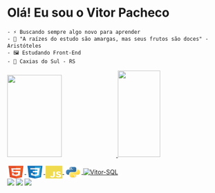 <h1> Olá! Eu sou o Vitor Pacheco </h1>

```
- ⚡ Buscando sempre algo novo para aprender
- 🌱 "A raízes do estudo são amargas, mas seus frutos são doces" -Aristóteles
- 🖼️ Estudando Front-End 
- 🚩 Caxias do Sul - RS
```

  <a href="https://github.com/vitorpachecoo">
  <img width="50%" height="190em" margin="0px" src="https://github-readme-stats.vercel.app/api/top-langs/?username=vitorpachecoo&layout=compact&langs_count=16&theme=rose_pine"/>
  <img width="44%" height="200em" src="https://github-readme-stats.vercel.app/api?username=vitorpachecoo&show_icons=true&theme=rose_pine&include_all_commits=true&count_private=true"/>
 
</div>
<div style="display: inline_block"><br>
  <img align="center" alt="Vitor-HTML" height="30" width="40" src="https://raw.githubusercontent.com/devicons/devicon/master/icons/html5/html5-original.svg">
  <img align="center" alt="Vitor-CSS" height="30" width="40" src="https://raw.githubusercontent.com/devicons/devicon/master/icons/css3/css3-original.svg">
  <img align="center" alt="Vitor-Js" height="30" width="40" src="https://raw.githubusercontent.com/devicons/devicon/master/icons/javascript/javascript-plain.svg">
  <img align="center" alt="Vitor-Python" height="30" width="40" src="https://raw.githubusercontent.com/devicons/devicon/master/icons/python/python-original.svg">
  <img align="center" alt="Vitor-SQL" height="30" width="40" src="https://cdn.jsdelivr.net/gh/devicons/devicon/icons/microsoftsqlserver/microsoftsqlserver-plain.svg">
  <!--<img align="right" alt="Vitor-gif" src="https://assets.pinterest.com/ext/embed.html?id=8444318040395216">-->
</div>
<div>
  <a href="https://instagram.com/xvitorp" target="_blank"><img src="https://img.shields.io/badge/-Instagram-%23E4405F?style=for-the-badge&logo=instagram&logoColor=white" target="_blank"></a>
  <a href = "mailto:pachecovitor090@gmail.com"><img src="https://img.shields.io/badge/Gmail-D14836?style=for-the-badge&logo=gmail&logoColor=white" target="_blank"></a>
  <a href= "https://www.linkedin.com/in/vitor-pacheco-3666b61ba" target="_blank"><img src="https://img.shields.io/badge/-LinkedIn-%230077B5?style=for-the-badge&logo=linkedin&logoColor=white" target="_blank"></a>
  <a href ="src="https://assets.pinterest.com/ext/embed.html?id=8444318040395216" height="277" width="236" frameborder="0" scrolling="no">
</div>
